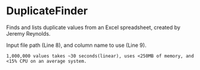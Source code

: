 # DuplicateFinder

Finds and lists duplicate values from an Excel spreadsheet, created by Jeremy Reynolds.

Input file path (Line 8), and column name to use (Line 9).

```
1,000,000 values takes ~30 seconds(linear), uses <250MB of memory, and <15% CPU on an average system.
```
